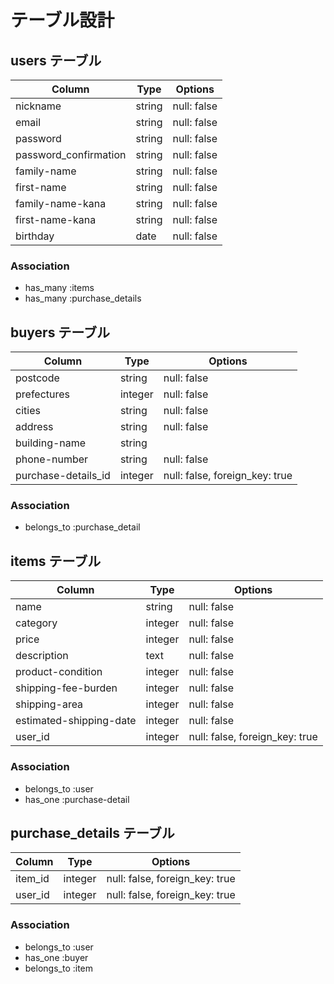 # テーブル設計

## users テーブル

| Column                | Type   | Options     |
| --------------------- | ------ | ----------- |
| nickname              | string | null: false |
| email                 | string | null: false |
| password              | string | null: false |
| password_confirmation | string | null: false |
| family-name           | string | null: false |
| first-name            | string | null: false |
| family-name-kana      | string | null: false |
| first-name-kana       | string | null: false |
| birthday              | date   | null: false |

### Association

- has_many :items
- has_many :purchase_details

## buyers テーブル

| Column              | Type     | Options                        |
| --------------------| -------  | ------------------------------ |
| postcode            | string   | null: false                    |
| prefectures         | integer  | null: false                    |
| cities              | string   | null: false                    |
| address             | string   | null: false                    |
| building-name       | string   |                                |
| phone-number        | string   | null: false                    |
| purchase-details_id | integer  | null: false, foreign_key: true |

### Association

- belongs_to :purchase_detail

## items テーブル

| Column                  | Type     | Options                       |
| ------------------------| ------   | ----------------------------- |
| name                    | string   | null: false                   |
| category                | integer  | null: false                   |
| price                   | integer  | null: false                   |
| description             | text     | null: false                   |
| product-condition       | integer  | null: false                   |
| shipping-fee-burden     | integer  | null: false                   |
| shipping-area           | integer  | null: false                   |
| estimated-shipping-date | integer  | null: false                   |
| user_id                 | integer  | null: false, foreign_key: true|

### Association

- belongs_to :user
- has_one :purchase-detail

## purchase_details テーブル

| Column              | Type     | Options                       |
| ------------------- | -------- | ------------------------------|
| item_id             | integer  | null: false, foreign_key: true|
| user_id             | integer  | null: false, foreign_key: true|

### Association

- belongs_to :user
- has_one :buyer
- belongs_to :item